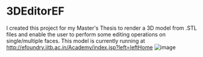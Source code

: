 # 3DEditorEF

I created this project for my Master's Thesis to render a 3D model from .STL files and enable the user to perform some editing operations on single/multiple faces. This model is currently running at http://efoundry.iitb.ac.in/Academy/index.jsp?left=leftHome 
![image](https://user-images.githubusercontent.com/7059418/190442262-ced92fa3-c423-4ee3-bd6a-30eeede4a65d.png)
